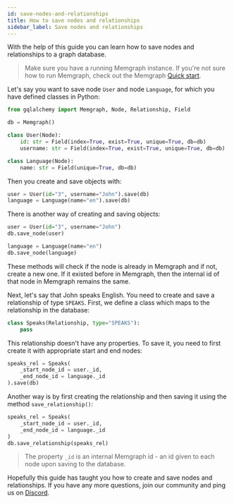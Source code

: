 ```yaml
---
id: save-nodes-and-relationships
title: How to save nodes and relationships
sidebar_label: Save nodes and relationships
---
```


With the help of this guide you can learn how to save nodes and relationships to
a graph database.

> Make sure you have a running Memgraph instance. If you're not sure how to run
> Memgraph, check out the Memgraph [Quick start](/memgraph/#quick-start).

Let's say you want to save node `User` and node `Language`, for which you have
defined classes in Python:

```python
from gqlalchemy import Memgraph, Node, Relationship, Field

db = Memgraph()

class User(Node):
    id: str = Field(index=True, exist=True, unique=True, db=db)
    username: str = Field(index=True, exist=True, unique=True, db=db)

class Language(Node):
    name: str = Field(unique=True, db=db)
```

Then you create and save objects with:

```python
user = User(id="3", username="John").save(db)
language = Language(name="en").save(db)
```

There is another way of creating and saving objects:

```python
user = User(id="3", username="John")
db.save_node(user)

language = Language(name="en")
db.save_node(language)
```

These methods will check if the node is already in Memgraph and if not, create a
new one. If it existed before in Memgraph, then the internal id of that node in
Memgraph remains the same.

Next, let's say that John speaks English. You need to create and save a
relationship of type `SPEAKS`. First, we define a class which maps to the
relationship in the database:

```python
class Speaks(Relationship, type="SPEAKS"):
    pass
```

This relationship doesn't have any properties. To save it, you need to first
create it with appropriate start and end nodes:

```python
speaks_rel = Speaks(
    _start_node_id = user._id,
    _end_node_id = language._id
).save(db)
```

Another way is by first creating the relationship and then saving it using the
method `save_relationship()`:

```python
speaks_rel = Speaks(
    _start_node_id = user._id,
    _end_node_id = language._id
)
db.save_relationship(speaks_rel)
```

> The property `_id` is an internal Memgraph id - an id given to each node upon
> saving to the database. 

Hopefully this guide has taught you how to create and save nodes and
relationships. If you have any more questions, join our community and ping us on
[Discord](https://discord.gg/memgraph).
